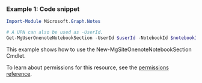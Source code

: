 ### Example 1: Code snippet

```powershellImport-Module Microsoft.Graph.Notes

# A UPN can also be used as -UserId.
Get-MgUserOnenoteNotebookSection -UserId $userId -NotebookId $notebookId
```
This example shows how to use the New-MgSiteOnenoteNotebookSection Cmdlet.
To learn about permissions for this resource, see the [permissions reference](/graph/permissions-reference).

